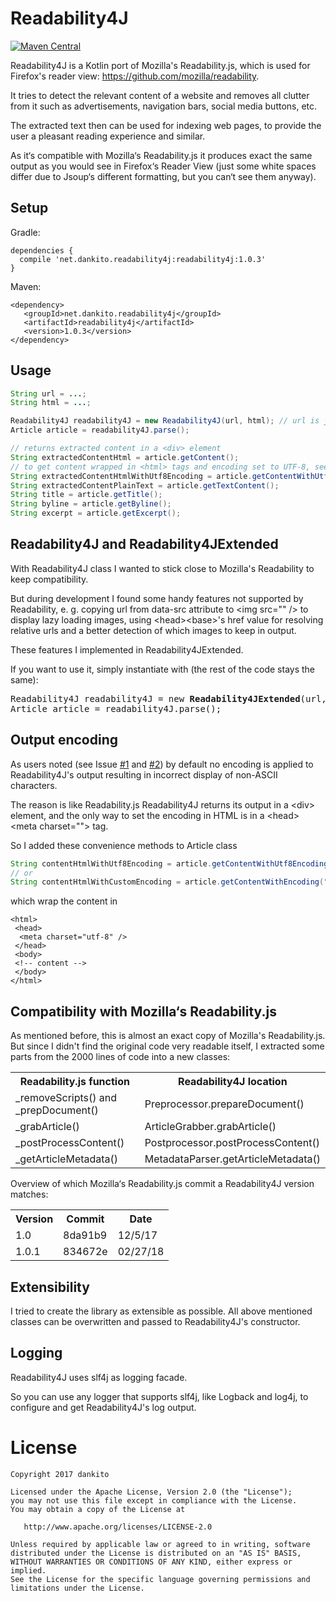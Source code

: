 # Readability4J
[![Maven Central](https://maven-badges.herokuapp.com/maven-central/net.dankito.readability4j/readability4j/badge.svg)](https://maven-badges.herokuapp.com/maven-central/net.dankito.readability4j/readability4j)

Readability4J is a Kotlin port of Mozilla's Readability.js, which is used for Firefox's reader view: https://github.com/mozilla/readability.

It tries to detect the relevant content of a website and removes all clutter from it such as advertisements, navigation bars, social media buttons, etc.

The extracted text then can be used for indexing web pages, to provide the user a pleasant reading experience and similar.

As it‘s compatible with Mozilla‘s Readability.js it produces exact the same output as you would see in Firefox‘s Reader View (just some white spaces differ due to Jsoup‘s different formatting, but you can‘t see them anyway).

## Setup

Gradle:
```
dependencies {
  compile 'net.dankito.readability4j:readability4j:1.0.3'
}
```

Maven:
```
<dependency>
   <groupId>net.dankito.readability4j</groupId>
   <artifactId>readability4j</artifactId>
   <version>1.0.3</version>
</dependency>
```


## Usage

```java
String url = ...;
String html = ...;

Readability4J readability4J = new Readability4J(url, html); // url is just needed to resolve relative urls
Article article = readability4J.parse();

// returns extracted content in a <div> element
String extractedContentHtml = article.getContent();
// to get content wrapped in <html> tags and encoding set to UTF-8, see chapter 'Output encoding'
String extractedContentHtmlWithUtf8Encoding = article.getContentWithUtf8Encoding();
String extractedContentPlainText = article.getTextContent();
String title = article.getTitle();
String byline = article.getByline();
String excerpt = article.getExcerpt();
```

## Readability4J and Readability4JExtended

With Readability4J class I wanted to stick close to Mozilla's Readability to keep compatibility.

But during development I found some handy features not supported by Readability, e. g. copying url from data-src 
attribute to &lt;img src="" /> to display lazy loading images, using &lt;head>&lt;base>'s href value for resolving 
relative urls and a 
better 
detection of 
which 
images to keep in output.

These features I implemented in Readability4JExtended.

If you want to use it, simply instantiate with (the rest of the code stays the same):

<pre>
Readability4J readability4J = new <b>Readability4JExtended</b>(url, html);
Article article = readability4J.parse();
</pre>

## Output encoding

As users noted (see Issue [#1](https://github.com/dankito/Readability4J/issues/1) and [#2](https://github.com/dankito/Readability4J/issues/2))
by default no encoding is applied to Readability4J's output resulting in incorrect display of non-ASCII characters.

The reason is like Readability.js Readability4J returns its output in a &lt;div> element, and the only way to set the
encoding in HTML is in a &lt;head>&lt;meta charset=""> tag.

So I added these convenience methods to Article class

```java
String contentHtmlWithUtf8Encoding = article.getContentWithUtf8Encoding();
// or
String contentHtmlWithCustomEncoding = article.getContentWithEncoding("ISO-8859-1");
```

which wrap the content in

```
<html>
 <head>
  <meta charset="utf-8" /> 
 </head>
 <body>
 <!-- content -->
 </body>
</html>
```

## Compatibility with Mozilla‘s Readability.js

As mentioned before, this is almost an exact copy of Mozilla's Readability.js. But since I didn't find the original code very readable itself, I extracted some parts from the 2000 lines of code into a new classes:

<table>
    <tr>
        <th>Readability.js function</td>
        <th>Readability4J location</td>
    </tr>
    <tr>
        <td>_removeScripts() and _prepDocument()</td>
        <td>Preprocessor.prepareDocument()</td>
    </tr>
    <tr>
        <td>_grabArticle()</td>
        <td>ArticleGrabber.grabArticle()</td>
    </tr>
    <tr>
        <td>_postProcessContent()</td>
        <td>Postprocessor.postProcessContent()</td>
    </tr>
    <tr>
        <td>_getArticleMetadata()</td>
        <td>MetadataParser.getArticleMetadata()</td>
    </tr>
</table>


Overview of which Mozilla‘s Readability.js commit a Readability4J version matches:

<table>
    <tr>
        <th>Version</td>
        <th>Commit</td>
        <th>Date</td>
    </tr>
    <tr>
        <td>1.0</td>
        <td>8da91b9</td>
        <td>12/5/17</td>
    </tr>
    <tr>
        <td>1.0.1</td>
        <td>834672e</td>
        <td>02/27/18</td>
    </tr>
</table>

## Extensibility

I tried to create the library as extensible as possible. All above mentioned classes can be overwritten and passed to Readability4J's constructor.

## Logging

Readability4J uses slf4j as logging facade.

So you can use any logger that supports slf4j, like Logback and log4j, to configure and get Readability4J's log output.

# License

    Copyright 2017 dankito

    Licensed under the Apache License, Version 2.0 (the "License");
    you may not use this file except in compliance with the License.
    You may obtain a copy of the License at

       http://www.apache.org/licenses/LICENSE-2.0

    Unless required by applicable law or agreed to in writing, software
    distributed under the License is distributed on an "AS IS" BASIS,
    WITHOUT WARRANTIES OR CONDITIONS OF ANY KIND, either express or implied.
    See the License for the specific language governing permissions and
    limitations under the License.
